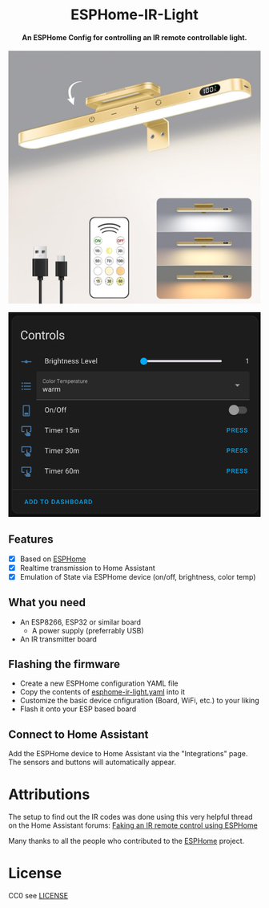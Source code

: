 <h1 align="center">
  ESPHome-IR-Light
</h1>

<h4 align="center">An ESPHome Config for controlling an IR remote controllable light.</h4>

<p align="center"><img src="images/example-product.png" width=512 alt="Example Product"></p>

<p align="center"><img src="images/hass-device-controls.png" width=512 alt="Home Assistant Device controls"></p>

## Features

* [x] Based on [ESPHome][esphome]
* [x] Realtime transmission to Home Assistant
* [x] Emulation of State via ESPHome device (on/off, brightness, color temp)

## What you need

* An ESP8266, ESP32 or similar board
  * A power supply (preferrably USB)
* An IR transmitter board

## Flashing the firmware

* Create a new ESPHome configuration YAML file
* Copy the contents of [esphome-ir-light.yaml](esphome-ir-light.yaml) into it
* Customize the basic device cnfiguration (Board, WiFi, etc.) to your liking
* Flash it onto your ESP based board

## Connect to Home Assistant

Add the ESPHome device to Home Assistant via the "Integrations" page.
The sensors and buttons will automatically appear.

# Attributions

The setup to find out the IR codes was done using this very helpful thread on the Home Assistant forums: [Faking an IR remote control using ESPHome](https://community.home-assistant.io/t/faking-an-ir-remote-control-using-esphome/369071)

Many thanks to all the people who contributed to the [ESPHome][esphome] project.

# License

CC0 see [LICENSE](LICENSE)

[esphome]: https://esphome.io/